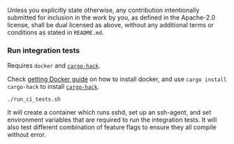 Unless you explicitly state otherwise, any contribution intentionally submitted
for inclusion in the work by you, as defined in the Apache-2.0 license, shall be
dual licensed as above, without any additional terms or conditions
as stated in `README.md`.

### Run integration tests

Requires `docker` and [`cargo-hack`].

Check [getting Docker guide](https://docs.docker.com/get-docker/) on how to install docker,
and use `cargo install cargo-hack` to install [`cargo-hack`].

```
./run_ci_tests.sh
```

It will create a container which runs sshd, set up an ssh-agent, and set environment variables
that are required to run the integration tests.
It will also test different combination of feature flags to ensure they all compile without error.

[`cargo-hack`]: https://github.com/taiki-e/cargo-hack
